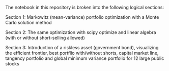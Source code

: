 The notebook in this repository is broken into the following logical sections:  
  


Section 1: Markowitz (mean-variance) portfolio optimization with a Monte Carlo solution method  

Section 2: The same optimization with scipy optimize and linear algebra (with or without short-selling allowed)  

Section 3: Introduction of a riskless asset (government bond), visualizing the efficient frontier, best portflio with/without shorts, capital market line, tangency portfolio and global minimum variance portfolio for 12 large public stocks  
